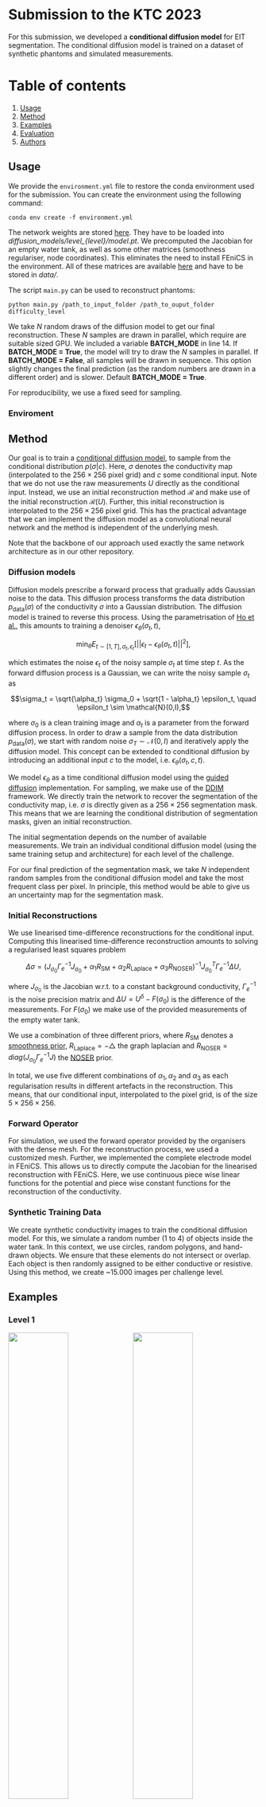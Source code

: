 # Submission to the KTC 2023

For this submission, we developed a **conditional diffusion model** for EIT segmentation. The conditional diffusion model is trained on a dataset of synthetic phantoms and simulated measurements.

# Table of contents 
1. [Usage](#usage)
2. [Method](#method)
3. [Examples](#examples)
4. [Evaluation](#evaluation)
5. [Authors](#authors)

## Usage

We provide the `environment.yml` file to restore the conda environment used for the submission. You can create the environment using the following command:

```
conda env create -f environment.yml
```

The network weights are stored [here](https://seafile.zfn.uni-bremen.de/d/59c291e4bf7d4064a1be/). They have to be loaded into *diffusion_models/level_{level}/model.pt*.
 We precomputed the Jacobian for an empty water tank, as well as some other matrices (smoothness regulariser, node coordinates). This eliminates the need to install FEniCS in the environment. All of these matrices are available [here](https://seafile.zfn.uni-bremen.de/d/9108bc95b2e84cd285f8/) and have to be stored in *data/*.


The script `main.py` can be used to reconstruct phantoms: 

```
python main.py /path_to_input_folder /path_to_ouput_folder difficulty_level
```

We take $N$ random draws of the diffusion model to get our final reconstruction. These $N$ samples are drawn in parallel, which require are suitable sized GPU. We included a variable **BATCH_MODE** in line 14. If **BATCH_MODE = True**, the model will try to draw the $N$ samples in parallel. If **BATCH_MODE = False**, all samples will be drawn in sequence. This option slightly changes the final prediction (as the random numbers are drawn in a different order) and is slower. Default **BATCH_MODE = True**. 

For reproducibility, we use a fixed seed for sampling.

### Enviroment

## Method

Our goal is to train a [conditional diffusion model](https://arxiv.org/abs/2111.13606), to sample from the conditional distribution $p(\sigma|c)$. Here, $\sigma$ denotes the conductivity map (interpolated to the $256 \times 256$ pixel grid) and $c$ some conditional input. Note that we do not use the raw measurements $U$ directly as the conditional input. Instead, we use an initial reconstruction method $\mathcal{R}$ and make use of the initial reconstruction $\mathcal{R}(U)$. Further, this initial reconstruction is interpolated to the $256 \times 256$ pixel grid. This has the practical advantage that we can implement the diffusion model as a convolutional neural network and the method is independent of the underlying mesh. 

Note that the backbone of our approach used exactly the same network architecture as in our other repository.

### Diffusion models

Diffusion models prescribe a forward process that gradually adds Gaussian noise to the data. This diffusion process transforms the data distribution $p_\text{data}(\sigma)$ of the conductivity $\sigma$ into a Gaussian distribution. The diffusion model is trained to reverse this process. Using the parametrisation of [Ho et al.](https://arxiv.org/pdf/2006.11239.pdf), this amounts to training a denoiser $\epsilon_\theta(\sigma_t, t)$,

$$ \min_\theta E_{t \sim [1,T], \sigma_t, \epsilon_t}[ || \epsilon_t - \epsilon_\theta(\sigma_t, t) ||^2], $$

which estimates the noise $\epsilon_t$ of the noisy sample $\sigma_t$ at time step $t$. As the forward diffusion process is a Gaussian, we can write the noisy sample $\sigma_t$ as 

$$\sigma_t = \sqrt{\alpha_t} \sigma_0 + \sqrt{1 - \alpha_t} \epsilon_t, \quad \epsilon_t \sim \mathcal{N}(0,I),$$

where $\sigma_0$ is a clean training image and $\alpha_t$ is a parameter from the forward diffusion process. In order to draw a sample from the data distribution $p_\text{data}(\sigma)$, we start with random noise $\sigma_T \sim \mathcal{N}(0,I)$ and iteratively apply the diffusion model. This concept can be extended to conditional diffusion by introducing an additional input $c$ to the model, i.e. $\epsilon_\theta(\sigma_t,c, t)$.  

We model $\epsilon_\theta$ as a time conditional diffusion model using the [guided diffusion](https://github.com/openai/guided-diffusion/tree/main) implementation. For sampling, we make use of the [DDIM](https://arxiv.org/pdf/2010.02502.pdf) framework. We directly train the network to recover the segmentation of the conductivity map, i.e. $\sigma$ is directly given as a $256 \times 256$ segmentation mask. This means that we are learning the conditional distribution of segmentation masks, given an initial reconstruction. 

The initial segmentation depends on the number of available measurements. We train an individual conditional diffusion model (using the same training setup and architecture) for each level of the challenge. 

For our final prediction of the segmentation mask, we take $N$ independent random samples from the conditional diffusion model and take the most frequent class per pixel.  In principle, this method would be able to give us an uncertainty map for the segmentation mask. 


### Initial Reconstructions

We use linearised time-difference reconstructions for the conditional input. Computing this linearised time-difference reconstruction amounts to solving a regularised least squares problem

$$ \Delta \sigma = (J_{\sigma_0} \Gamma_e^{-1} J_{\sigma_0} + \alpha_1 R_\text{SM} + \alpha_2 R_\text{Laplace} + \alpha_3 R_\text{NOSER})^{-1} J_{\sigma_0}^T \Gamma_e^{-1} \Delta U, $$

where $J_{\sigma_0}$ is the Jacobian w.r.t. to a constant background conductivity, $\Gamma_e^{-1}$ is the noise precision matrix and $\Delta U = U^\delta - F(\sigma_0)$ is the difference of the measurements. For $F(\sigma_0)$ we make use of the provided measurements of the empty water tank. 

We use a combination of three different priors, where $R_\text{SM}$ denotes a [smoothness prior](https://www.fips.fi/KTC2023_Instructions_v3_Oct12.pdf), $R_\text{Laplace}= - \bigtriangleup$ the graph laplacian and $R_\text{NOSER} = diag(J_{\sigma_0} \Gamma_e^{-1} J)$ the [NOSER](https://pubmed.ncbi.nlm.nih.gov/36909677/) prior. 

In total, we use five different combinations of $\alpha_1, \alpha_2$ and $\alpha_3$ as each regularisation results in different artefacts in the reconstruction. This means, that our conditional input, interpolated to the pixel grid, is of the size $5 \times 256 \times 256$. 

### Forward Operator 

For simulation, we used the forward operator provided by the organisers with the dense mesh. For the reconstruction process, we used a customized mesh. Further, we implemented the complete electrode model in FEniCS. This allows us to directly compute the Jacobian for the linearised reconstruction with FEniCS. Here, we use continuous piece wise linear functions for the potential and piece wise constant functions for the reconstruction of the conductivity. 

### Synthetic Training Data

We create synthetic conductivity images to train the conditional diffusion model. For this, we simulate a random number (1 to 4) of objects inside the water tank. In this context, we use circles, random polygons, and hand-drawn objects. We ensure that these elements do not intersect or overlap. Each object is then randomly assigned to be either conductive or resistive. Using this method, we create ~15.000 images per challenge level.

## Examples
### Level 1

<p float="left">
  <img src="examples/level_1/img_1.png" width="49%" />
  <img src="examples/level_1/img_2.png" width="49%" />
</p>

<p float="left">
  <img src="examples/level_1/img_3.png" width="49%" />
  <img src="examples/level_1/img_4.png" width="49%" />
</p>

### Level 2

<p float="left">
  <img src="examples/level_2/img_1.png" width="49%" />
  <img src="examples/level_2/img_2.png" width="49%" />
</p>

<p float="left">
  <img src="examples/level_2/img_3.png" width="49%" />
  <img src="examples/level_2/img_4.png" width="49%" />
</p>


### Level 3

<p float="left">
  <img src="examples/level_3/img_1.png" width="49%" />
  <img src="examples/level_3/img_2.png" width="49%" />
</p>

<p float="left">
  <img src="examples/level_3/img_3.png" width="49%" />
  <img src="examples/level_3/img_4.png" width="49%" />
</p>

### Level 4

<p float="left">
  <img src="examples/level_4/img_1.png" width="49%" />
  <img src="examples/level_4/img_2.png" width="49%" />
</p>

<p float="left">
  <img src="examples/level_4/img_3.png" width="49%" />
  <img src="examples/level_4/img_4.png" width="49%" />
</p>

### Level 5

<p float="left">
  <img src="examples/level_5/img_1.png" width="49%" />
  <img src="examples/level_5/img_2.png" width="49%" />
</p>

<p float="left">
  <img src="examples/level_5/img_3.png" width="49%" />
  <img src="examples/level_5/img_4.png" width="49%" />
</p>

### Level 6

<p float="left">
  <img src="examples/level_6/img_1.png" width="49%" />
  <img src="examples/level_6/img_2.png" width="49%" />
</p>

<p float="left">
  <img src="examples/level_6/img_3.png" width="49%" />
  <img src="examples/level_6/img_4.png" width="49%" />
</p>

### Level 7

<p float="left">
  <img src="examples/level_7/img_1.png" width="49%" />
  <img src="examples/level_7/img_2.png" width="49%" />
</p>

<p float="left">
  <img src="examples/level_7/img_3.png" width="49%" />
  <img src="examples/level_7/img_4.png" width="49%" />
</p>

## Evaluation

We evaluate the conditional diffusion model w.r.t. the [score function](https://www.fips.fi/KTC2023_Instructions_v3_Oct12.pdf) used in the challenge. In the following we present the mean score over the four challenge phantoms:


| Level         |    Score       |
|---------------|----------------|
| 1            | $0.86$       |
| 2            | $0.84$       |
| 3            | $0.83$       |
| 4            | $0.83$       |
| 5            | $0.82$       |
| 6            | $0.72$       |
| 7            | $0.79$       |


## Authors

- Alexander Denker<sup>1</sup>, Tom Freudenberg<sup>1</sup>, Željko Kereta<sup>2</sup>, Imraj RD Singh<sup>2</sup>, Tobias Kluth<sup>1</sup>, Simon Arridge <sup>2</sup>

<sup>1</sup>Center of Industrial Mathematics (ZeTeM), University of Bremen, Bibliothekstr. 5, 28359 Bremen, Germany.

<sup>2</sup>Department of Computer Science, University College London, 66-72 Gower St, WC1E 6EA, London, United Kingdom.
